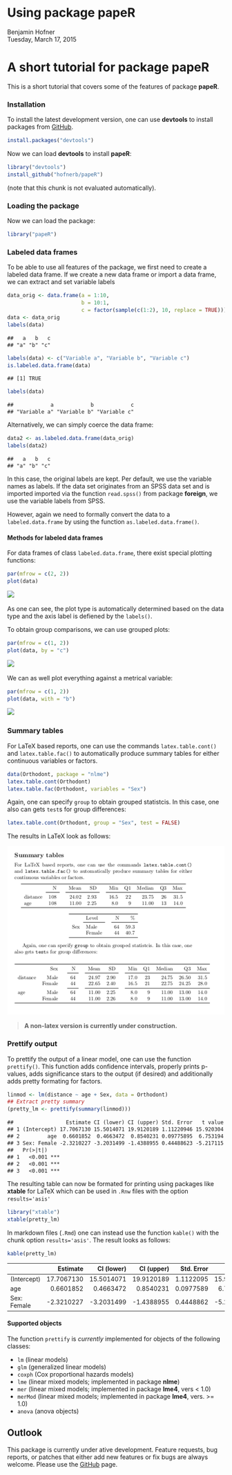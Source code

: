 # Using package papeR
Benjamin Hofner  
Tuesday, March 17, 2015  




# A short tutorial for package **papeR**

This is a short tutorial that covers some of the features of package **papeR**.

### Installation

To install the latest development version, one can use 
**devtools** to install packages from [GitHub](http://github.com/hofnerb/papeR).


```r
install.packages("devtools")
```

Now we can load **devtools** to install **papeR**:


```r
library("devtools")
install_github("hofnerb/papeR")
```
(note that this chunk is not evaluated automatically).

### Loading the package

Now we can load the package:


```r
library("papeR")
```

### Labeled data frames

To be able to use all features of the package, we first need to 
create a labeled data frame. If we create a new data frame or 
import a data frame, we can extract and set variable labels


```r
data_orig <- data.frame(a = 1:10, 
                        b = 10:1, 
                        c = factor(sample(c(1:2), 10, replace = TRUE)))
data <- data_orig
labels(data)
```

```
##   a   b   c 
## "a" "b" "c"
```

```r
labels(data) <- c("Variable a", "Variable b", "Variable c")
is.labeled.data.frame(data)
```

```
## [1] TRUE
```

```r
labels(data)
```

```
##            a            b            c 
## "Variable a" "Variable b" "Variable c"
```

Alternatively, we can simply coerce the data frame:


```r
data2 <- as.labeled.data.frame(data_orig)
labels(data2)
```

```
##   a   b   c 
## "a" "b" "c"
```
In this case, the original labels are kept. Per default,
we use the variable names as labels. If the data set originates
from an SPSS data set and is imported imported via the function 
`read.spss()` from package **foreign**, we use the variable 
labels from SPSS. 

However, again we need to formally convert the data to a 
`labeled.data.frame` by using the function 
`as.labeled.data.frame()`.

#### Methods for labeled data frames

For data frames of class `labeled.data.frame`, there exist
special plotting functions:


```r
par(mfrow = c(2, 2))
plot(data)
```

![](papeR_manual/fig-plot_labeled_dataframe-1.png) 

As one can see, the plot type is automatically determined 
based on the data type and the axis label is defiened by
the `labels()`.

To obtain group comparisons, we can use grouped plots:


```r
par(mfrow = c(1, 2))
plot(data, by = "c")
```

![](papeR_manual/fig-grouped_plot-1.png) 

We can as well plot everything against a metrical variable:


```r
par(mfrow = c(1, 2))
plot(data, with = "b")
```

![](papeR_manual/fig-with_x-1.png) 

### Summary tables

For LaTeX based reports, one can use the commands `latex.table.cont()` 
and `latex.table.fac()` to automatically produce summary tables for either
continuous variables or factors. 


```r
data(Orthodont, package = "nlme")
latex.table.cont(Orthodont)
latex.table.fac(Orthodont, variables = "Sex")
```

Again, one can specify `group` to obtain grouped statistcis. In this
case, one also can gets `test`s for group differences:


```r
latex.table.cont(Orthodont, group = "Sex", test = FALSE)
```

The results in LaTeX look as follows:

![LaTeX Output](papeR_manual/tables.png)


> **A non-latex version is currently under construction.**


### Prettify output

To prettify the output of a linear model, one can use the function
`prettify()`. This function adds confidence intervals, properly 
prints p-values, adds significance stars to the output (if desired) 
and additionally adds pretty formating for factors.


```r
linmod <- lm(distance ~ age + Sex, data = Orthodont)
## Extract pretty summary
(pretty_lm <- prettify(summary(linmod)))
```

```
##                 Estimate CI (lower) CI (upper) Std. Error   t value
## 1 (Intercept) 17.7067130 15.5014071 19.9120189 1.11220946 15.920304
## 2         age  0.6601852  0.4663472  0.8540231 0.09775895  6.753194
## 3 Sex: Female -2.3210227 -3.2031499 -1.4388955 0.44488623 -5.217115
##   Pr(>|t|)    
## 1   <0.001 ***
## 2   <0.001 ***
## 3   <0.001 ***
```

The resulting table can now be formated for printing using packages like 
**xtable** for LaTeX which can be used in `.Rnw` files with the option 
`results='asis'`


```r
library("xtable")
xtable(pretty_lm)
```

In markdown files (`.Rmd`) one can instead use the function `kable()` with the 
chunk option `results='asis'`. The result looks as follows:


```r
kable(pretty_lm)
```



|            |   Estimate| CI (lower)| CI (upper)| Std. Error|   t value|Pr(>&#124;t&#124;) |    |
|:-----------|----------:|----------:|----------:|----------:|---------:|:------------------|:---|
|(Intercept) | 17.7067130| 15.5014071| 19.9120189|  1.1122095| 15.920304|<0.001             |*** |
|age         |  0.6601852|  0.4663472|  0.8540231|  0.0977589|  6.753194|<0.001             |*** |
|Sex: Female | -2.3210227| -3.2031499| -1.4388955|  0.4448862| -5.217115|<0.001             |*** |


#### Supported objects

The function `prettify` is *currently* implemented for objects of the following classes:

* `lm` (linear models)
* `glm` (generalized linear models)
* `coxph` (Cox proportional hazards models)
* `lme` (linear mixed models; implemented in package **nlme**)
* `mer` (linear mixed models; implemented in package **lme4**, vers < 1.0)
* `merMod` (linear mixed models; implemented in package **lme4**, vers. >= 1.0)
* `anova` (anova objects)

## Outlook

This package is currently under ative development. Feature requests, bug reports, or
patches that either add new features or fix bugs are always welcome. 
Please use the [GitHub](http://github.com/hofnerb/papeR) page.
